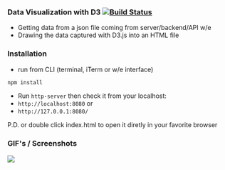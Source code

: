 ### Data Visualization with D3 [![Build Status](https://travis-ci.com/Bucurmi/Visualization_Data_D3.svg?branch=master)](https://travis-ci.com/Bucurmi/Visualization_Data_D3)

- Getting data from a json file coming from server/backend/API w/e
- Drawing the data captured with D3.js into an HTML file

### Installation
- run from CLI (terminal, iTerm or w/e interface)
```sh
npm install
```
- Run `http-server` then check it from your localhost:
- `http://localhost:8080` or
- `http://127.0.0.1:8080/`

P.D. or double click index.html to open it diretly in your favorite browser

### GIF's / Screenshots


![](https://i.gyazo.com/4027185f6d9310a393681e90727f6137.gif)
